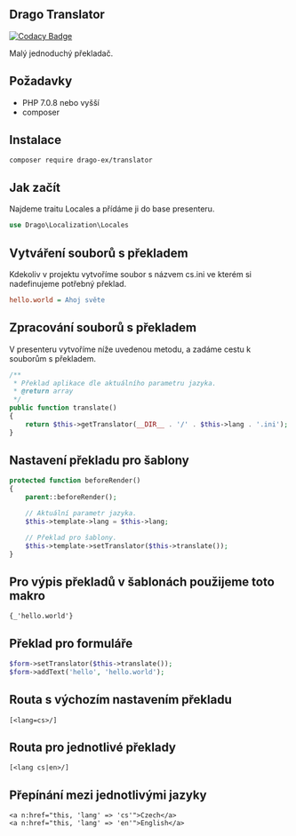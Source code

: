 ## Drago Translator

[![Codacy Badge](https://api.codacy.com/project/badge/Grade/c816f793fb404487ad7a565c4374ae74)](https://www.codacy.com/app/accgit/translator?utm_source=github.com&utm_medium=referral&utm_content=drago-ex/translator&utm_campaign=badger)

Malý jednoduchý překladač.

## Požadavky

- PHP 7.0.8 nebo vyšší
- composer

## Instalace

```
composer require drago-ex/translator
```

## Jak začít

Najdeme traitu Locales a přídáme ji do base presenteru.

```php
use Drago\Localization\Locales
```

## Vytváření souborů s překladem

Kdekoliv v projektu vytvoříme soubor s názvem cs.ini ve kterém si nadefinujeme potřebný překlad.

```ini
hello.world = Ahoj světe
```

## Zpracování souborů s překladem

V presenteru vytvoříme níže uvedenou metodu, a zadáme cestu k souborům s překladem.

```php
/**
 * Překlad aplikace dle aktuálního parametru jazyka.
 * @return array
 */
public function translate()
{
	return $this->getTranslator(__DIR__ . '/' . $this->lang . '.ini');
}
```

## Nastavení překladu pro šablony

```php
protected function beforeRender()
{
	parent::beforeRender();

	// Aktuální parametr jazyka.
	$this->template->lang = $this->lang;

	// Překlad pro šablony.
	$this->template->setTranslator($this->translate());
}
```

## Pro výpis překladů v šablonách použijeme toto makro

```latte
{_'hello.world'}
```

## Překlad pro formuláře

```php
$form->setTranslator($this->translate());
$form->addText('hello', 'hello.world');
```

## Routa s výchozím nastavením překladu

```
[<lang=cs>/]
```

## Routa pro jednotlivé překlady

```
[<lang cs|en>/]
```

## Přepínání mezi jednotlivými jazyky

```latte
<a n:href="this, 'lang' => 'cs'">Czech</a>
<a n:href="this, 'lang' => 'en'">English</a>
```
